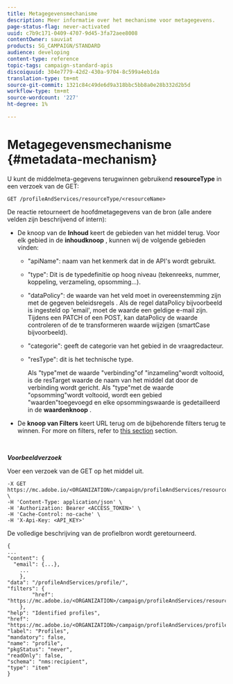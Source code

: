 ```yaml
---
title: Metagegevensmechanisme
description: Meer informatie over het mechanisme voor metagegevens.
page-status-flag: never-activated
uuid: c7b9c171-0409-4707-9d45-3fa72aee8008
contentOwner: sauviat
products: SG_CAMPAIGN/STANDARD
audience: developing
content-type: reference
topic-tags: campaign-standard-apis
discoiquuid: 304e7779-42d2-430a-9704-8c599a4eb1da
translation-type: tm+mt
source-git-commit: 1321c84c49de6d9a318bbc5bb8a0e28b332d2b5d
workflow-type: tm+mt
source-wordcount: '227'
ht-degree: 1%

---
```



# Metagegevensmechanisme {#metadata-mechanism}

U kunt de middelmeta-gegevens terugwinnen gebruikend **resourceType** in een verzoek van de GET:

`GET /profileAndServices/resourceType/<resourceName>`

De reactie retourneert de hoofdmetagegevens van de bron (alle andere velden zijn beschrijvend of intern):

* De knoop van de **Inhoud** keert de gebieden van het middel terug. Voor elk gebied in de **inhoudknoop** , kunnen wij de volgende gebieden vinden:

   * &quot;apiName&quot;: naam van het kenmerk dat in de API&#39;s wordt gebruikt.
   * &quot;type&quot;: Dit is de typedefinitie op hoog niveau (tekenreeks, nummer, koppeling, verzameling, opsomming...).
   * &quot;dataPolicy&quot;: de waarde van het veld moet in overeenstemming zijn met de gegeven beleidsregels . Als de regel dataPolicy bijvoorbeeld is ingesteld op &#39;email&#39;, moet de waarde een geldige e-mail zijn. Tijdens een PATCH of een POST, kan dataPolicy de waarde controleren of de te transformeren waarde wijzigen (smartCase bijvoorbeeld).
   * &quot;categorie&quot;: geeft de categorie van het gebied in de vraagredacteur.
   * &quot;resType&quot;: dit is het technische type.

      Als &quot;type&quot;met de waarde &quot;verbinding&quot;of &quot;inzameling&quot;wordt voltooid, is de resTarget waarde de naam van het middel dat door de verbinding wordt gericht.
Als &quot;type&quot;met de waarde &quot;opsomming&quot;wordt voltooid, wordt een gebied &quot;waarden&quot;toegevoegd en elke opsommingswaarde is gedetailleerd in de **waardenknoop** .

* De **knoop van Filters** keert URL terug om de bijbehorende filters terug te winnen. For more on filters, refer to [this section](../../api/using/filtering.md) section.

<!-- créer une section au même niveau sur les liens -->
<!-- dans l'exemple: birthdate, email +  mettre 2 liens : un de type 1-1 , 1-N
si on prend l'exemple de l'org unit, on aura un bon exemple lien -->
<!-- plus reparler du node Data -->

<br/>

***Voorbeeldverzoek***

Voer een verzoek van de GET op het middel uit.

```
-X GET https://mc.adobe.io/<ORGANIZATION>/campaign/profileAndServices/resourceType/profile \
-H 'Content-Type: application/json' \
-H 'Authorization: Bearer <ACCESS_TOKEN>' \
-H 'Cache-Control: no-cache' \
-H 'X-Api-Key: <API_KEY>'
```

De volledige beschrijving van de profielbron wordt geretourneerd.

```
{
...
"content": {
  "email": {...},
    ...
    },
"data": "/profileAndServices/profile/",
"filters": {
        "href": "https://mc.adobe.io/<ORGANIZATION>/campaign/profileAndServices/resourceType/<PKEY>"
    },
"help": "Identified profiles",
"href": "https://mc.adobe.io/<ORGANIZATION>/campaign/profileAndServices/profile/metadata",
"label": "Profiles",
"mandatory": false,
"name": "profile",
"pkgStatus": "never",
"readOnly": false,
"schema": "nms:recipient",
"type": "item"
}
```

